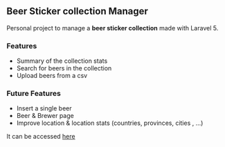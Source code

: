 ## Beer Sticker collection Manager

Personal project to manage a **beer sticker collection** made with Laravel 5.

### Features

- Summary of the collection stats
- Search for beers in the collection
- Upload beers from a csv

### Future Features

- Insert a single beer
- Beer & Brewer page
- Improve location & location stats (countries, provinces, cities , ...)

It can be accessed [here](http://larabeers.herokuapp.com)

